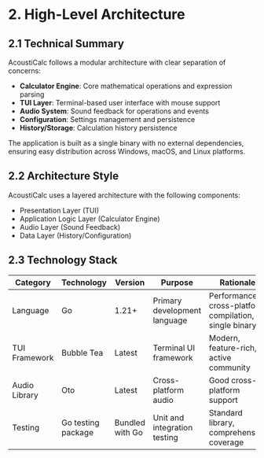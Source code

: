 # 2. High-Level Architecture

## 2.1 Technical Summary

AcoustiCalc follows a modular architecture with clear separation of concerns:
- **Calculator Engine**: Core mathematical operations and expression parsing
- **TUI Layer**: Terminal-based user interface with mouse support
- **Audio System**: Sound feedback for operations and events
- **Configuration**: Settings management and persistence
- **History/Storage**: Calculation history persistence

The application is built as a single binary with no external dependencies, ensuring easy distribution across Windows, macOS, and Linux platforms.

## 2.2 Architecture Style

AcoustiCalc uses a layered architecture with the following components:
- Presentation Layer (TUI)
- Application Logic Layer (Calculator Engine)
- Audio Layer (Sound Feedback)
- Data Layer (History/Configuration)

## 2.3 Technology Stack

| Category | Technology | Version | Purpose | Rationale |
|---------|------------|---------|---------|-----------|
| Language | Go | 1.21+ | Primary development language | Performance, cross-platform compilation, single binary |
| TUI Framework | Bubble Tea | Latest | Terminal UI framework | Modern, feature-rich, active community |
| Audio Library | Oto | Latest | Cross-platform audio | Good cross-platform support |
| Testing | Go testing package | Bundled with Go | Unit and integration testing | Standard library, comprehensive coverage |
